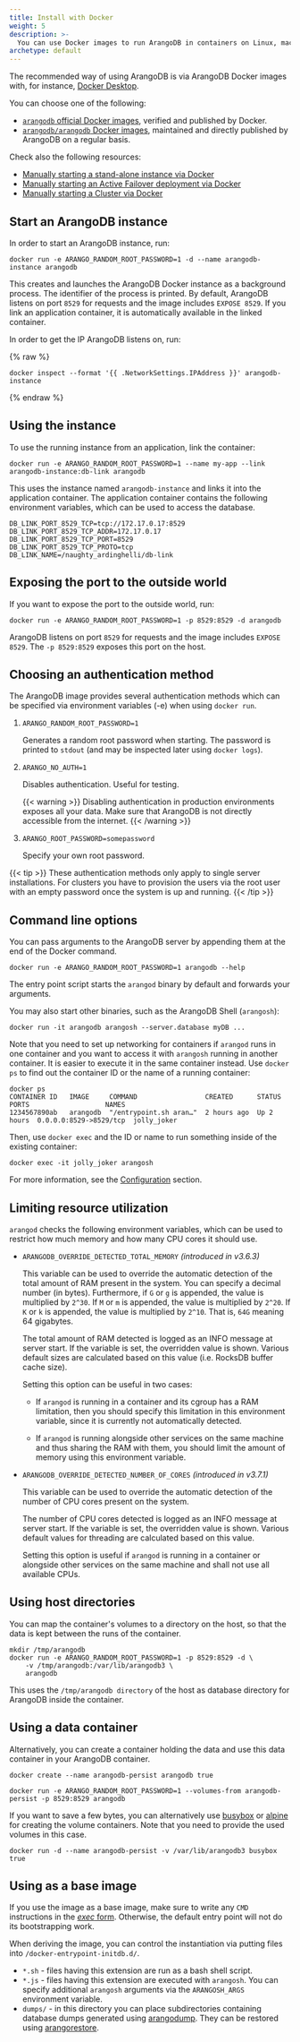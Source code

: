```yaml
---
title: Install with Docker
weight: 5
description: >-
  You can use Docker images to run ArangoDB in containers on Linux, macOS, and Windows
archetype: default
---
```

The recommended way of using ArangoDB is via ArangoDB Docker images with,
for instance, [Docker Desktop](https://www.docker.com/products/docker-desktop/). 

You can choose one of the following:
- [`arangodb` official Docker images](https://hub.docker.com/_/arangodb),
  verified and published by Docker.
- [`arangodb/arangodb` Docker images](https://hub.docker.com/r/arangodb/arangodb), 
  maintained and directly published by ArangoDB on a regular basis.

Check also the following resources:
- [Manually starting a stand-alone instance via Docker](../../deploy/deployment/single-instance/manual-start.md#manual-start-in-docker)
- [Manually starting an Active Failover deployment via Docker](../../deploy/deployment/active-failover/manual-start.md#manual-start-in-docker)
- [Manually starting a Cluster via Docker](../../deploy/deployment/cluster/deployment/manual-start.md#manual-start-in-docker)

## Start an ArangoDB instance

In order to start an ArangoDB instance, run:

```
docker run -e ARANGO_RANDOM_ROOT_PASSWORD=1 -d --name arangodb-instance arangodb
```

This creates and launches the ArangoDB Docker instance as a background process.
The identifier of the process is printed. By default, ArangoDB listens on port
`8529` for requests and the image includes `EXPOSE 8529`. If you link an
application container, it is automatically available in the linked container.

In order to get the IP ArangoDB listens on, run:

{% raw %}
```
docker inspect --format '{{ .NetworkSettings.IPAddress }}' arangodb-instance
```
{% endraw %}

## Using the instance

To use the running instance from an application, link the container:

```
docker run -e ARANGO_RANDOM_ROOT_PASSWORD=1 --name my-app --link arangodb-instance:db-link arangodb
```

This uses the instance named `arangodb-instance` and links it into the
application container. The application container contains the following
environment variables, which can be used to access the database.

```
DB_LINK_PORT_8529_TCP=tcp://172.17.0.17:8529
DB_LINK_PORT_8529_TCP_ADDR=172.17.0.17
DB_LINK_PORT_8529_TCP_PORT=8529
DB_LINK_PORT_8529_TCP_PROTO=tcp
DB_LINK_NAME=/naughty_ardinghelli/db-link
```

## Exposing the port to the outside world

If you want to expose the port to the outside world, run:

```
docker run -e ARANGO_RANDOM_ROOT_PASSWORD=1 -p 8529:8529 -d arangodb
```

ArangoDB listens on port `8529` for requests and the image includes `EXPOSE 8529`.
The `-p 8529:8529` exposes this port on the host.

## Choosing an authentication method

The ArangoDB image provides several authentication methods which can be
specified via environment variables (-e) when using `docker run`.

1. `ARANGO_RANDOM_ROOT_PASSWORD=1`

   Generates a random root password when starting. The password is printed to
   `stdout` (and may be inspected later using `docker logs`).

2. `ARANGO_NO_AUTH=1`
    
   Disables authentication. Useful for testing.

   {{< warning >}}
   Disabling authentication in production environments exposes all your data.
   Make sure that ArangoDB is not directly accessible from the internet.
   {{< /warning >}}

3. `ARANGO_ROOT_PASSWORD=somepassword`

   Specify your own root password.

{{< tip >}}
These authentication methods only apply to single server installations. For
clusters you have to provision the users via the root user with an empty
password once the system is up and running.
{{< /tip >}}

## Command line options

You can pass arguments to the ArangoDB server by appending them at the end of
the Docker command.

```
docker run -e ARANGO_RANDOM_ROOT_PASSWORD=1 arangodb --help
```

The entry point script starts the `arangod` binary by default and forwards
your arguments.

You may also start other binaries, such as the ArangoDB Shell (`arangosh`):

```
docker run -it arangodb arangosh --server.database myDB ...
```

Note that you need to set up networking for containers if `arangod` runs in one
container and you want to access it with `arangosh` running in another container.
It is easier to execute it in the same container instead.
Use `docker ps` to find out the container ID or the name of a running container:

```
docker ps
CONTAINER ID   IMAGE     COMMAND                 CREATED      STATUS      PORTS                   NAMES
1234567890ab   arangodb  "/entrypoint.sh aran…"  2 hours ago  Up 2 hours  0.0.0.0:8529->8529/tcp  jolly_joker
```

Then, use `docker exec` and the ID or name to run something inside of the
existing container:

```
docker exec -it jolly_joker arangosh
```

For more information, see the [Configuration](../administration/configuration.md) section.

## Limiting resource utilization

`arangod` checks the following environment variables, which can be used to
restrict how much memory and how many CPU cores it should use.

- `ARANGODB_OVERRIDE_DETECTED_TOTAL_MEMORY` *(introduced in v3.6.3)*

  This variable can be used to override the automatic detection of the total
  amount of RAM present in the system. You can specify a decimal number
  (in bytes). Furthermore, if `G` or `g` is appended, the value is multiplied
  by `2^30`. If `M` or `m` is appended, the value is multiplied by `2^20`.
  If `K` or `k` is appended, the value is multiplied by `2^10`. That is, `64G`
  meaning 64 gigabytes.

  The total amount of RAM detected is logged as an INFO message at server start.
  If the variable is set, the overridden value is shown. Various default sizes
  are calculated based on this value (i.e. RocksDB buffer cache size).

  Setting this option can be useful in two cases:

  - If `arangod` is running in a container and its cgroup has a RAM limitation,
    then you should specify this limitation in this environment variable, since
    it is currently not automatically detected.

  - If `arangod` is running alongside other services on the same machine and
    thus sharing the RAM with them, you should limit the amount of memory using
    this environment variable.

- `ARANGODB_OVERRIDE_DETECTED_NUMBER_OF_CORES` *(introduced in v3.7.1)*

  This variable can be used to override the automatic detection of the number
  of CPU cores present on the system.

  The number of CPU cores detected is logged as an INFO message at server start.
  If the variable is set, the overridden value is shown. Various default values
  for threading are calculated based on this value.

  Setting this option is useful if `arangod` is running in a container or alongside
  other services on the same machine and shall not use all available CPUs.

## Using host directories

You can map the container's volumes to a directory on the host, so that the data
is kept between the runs of the container.

```
mkdir /tmp/arangodb
docker run -e ARANGO_RANDOM_ROOT_PASSWORD=1 -p 8529:8529 -d \
    -v /tmp/arangodb:/var/lib/arangodb3 \
    arangodb
```

This uses the `/tmp/arangodb directory` of the host as database directory for
ArangoDB inside the container.

## Using a data container

Alternatively, you can create a container holding the data and use this data
container in your ArangoDB container.

```
docker create --name arangodb-persist arangodb true
```

```
docker run -e ARANGO_RANDOM_ROOT_PASSWORD=1 --volumes-from arangodb-persist -p 8529:8529 arangodb
```

If you want to save a few bytes, you can alternatively use [busybox](https://hub.docker.com/_/busybox)
or [alpine](https://hub.docker.com/_/alpine) for creating the volume containers. 
Note that you need to provide the used volumes in this case.

```
docker run -d --name arangodb-persist -v /var/lib/arangodb3 busybox true
```

## Using as a base image

If you use the image as a base image, make sure to write any `CMD` instructions in the
[*exec* form](https://docs.docker.com/engine/reference/builder/#cmd).
Otherwise, the default entry point will not do its bootstrapping work.

When deriving the image, you can control the instantiation via putting files
into `/docker-entrypoint-initdb.d/`.

- `*.sh` - files having this extension are run as a bash shell script.
- `*.js` - files having this extension are executed with `arangosh`. You can
  specify additional `arangosh` arguments via the `ARANGOSH_ARGS` environment variable.
- `dumps/` - in this directory you can place subdirectories containing database
  dumps generated using [arangodump](../../components/tools/arangodump/_index.md).
  They can be restored using [arangorestore](../../components/tools/arangorestore/_index.md).

